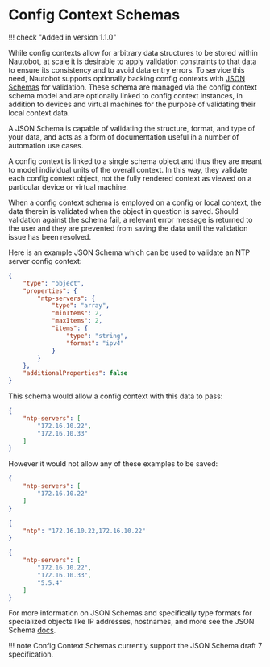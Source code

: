 # Config Context Schemas

!!! check "Added in version 1.1.0"

While config contexts allow for arbitrary data structures to be stored within Nautobot, at scale it is desirable to apply validation constraints to that data to ensure its consistency and to avoid data entry errors. To service this need, Nautobot supports optionally backing config contexts with [JSON Schemas](https://json-schema.org/) for validation. These schema are managed via the config context schema model and are optionally linked to config context instances, in addition to devices and virtual machines for the purpose of validating their local context data.

A JSON Schema is capable of validating the structure, format, and type of your data, and acts as a form of documentation useful in a number of automation use cases.

A config context is linked to a single schema object and thus they are meant to model individual units of the overall context. In this way, they validate each config context object, not the fully rendered context as viewed on a particular device or virtual machine.

When a config context schema is employed on a config or local context, the data therein is validated when the object in question is saved. Should validation against the schema fail, a relevant error message is returned to the user and they are prevented from saving the data until the validation issue has been resolved.

Here is an example JSON Schema which can be used to validate an NTP server config context:

```json
{
    "type": "object",
    "properties": {
        "ntp-servers": {
            "type": "array",
            "minItems": 2,
            "maxItems": 2,
            "items": {
                "type": "string",
                "format": "ipv4"
            }
        }
    },
    "additionalProperties": false
}
```

This schema would allow a config context with this data to pass:

```json
{
    "ntp-servers": [
        "172.16.10.22",
        "172.16.10.33"
    ]
}
```

However it would not allow any of these examples to be saved:

```json
{
    "ntp-servers": [
        "172.16.10.22"
    ]
}
```

```json
{
    "ntp": "172.16.10.22,172.16.10.22"
}
```

```json
{
    "ntp-servers": [
        "172.16.10.22",
        "172.16.10.33",
        "5.5.4"
    ]
}
```

For more information on JSON Schemas and specifically type formats for specialized objects like IP addresses, hostnames, and more see the JSON Schema [docs](https://json-schema.org/understanding-json-schema/reference/string.html#format).

!!! note
    Config Context Schemas currently support the JSON Schema draft 7 specification.
